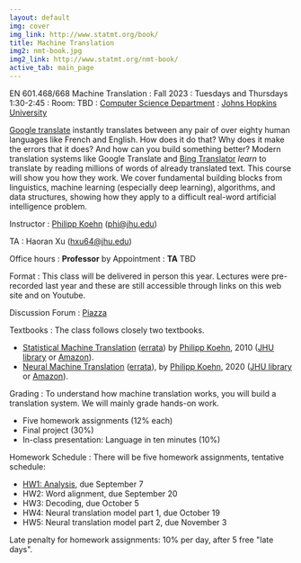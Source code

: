 ```yaml
---
layout: default
img: cover
img_link: http://www.statmt.org/book/
title: Machine Translation
img2: nmt-book.jpg
img2_link: http://www.statmt.org/nmt-book/
active_tab: main_page
---
```


EN 601.468/668 Machine Translation
: Fall 2023
: Tuesdays and Thursdays 1:30-2:45
: Room: TBD
: [Computer Science Department](http://www.cs.jhu.edu/)
: [Johns Hopkins University](http://www.jhu.edu/)

[Google translate](http://translate.google.com/) instantly
translates between any pair of over eighty human languages
like French and English. How does it do that? Why does it
make the errors that it does? And how can you build something
better? Modern translation systems like Google Translate and
[Bing Translator](http://www.microsofttranslator.com/)
*learn* to translate by reading millions of words of already
translated text. This course will show you how they work.
We cover fundamental building blocks from linguistics,
machine learning (especially deep learning), algorithms, and data structures,
showing how they apply to a difficult
real-word artificial intelligence problem.

Instructor
: [Philipp Koehn](http://www.cs.jhu.edu/~phi/) (<phi@jhu.edu>)

TA
: Haoran Xu (hxu64@jhu.edu)

Office hours
: **Professor** by Appointment
: **TA** TBD

Format
: This class will be delivered in person this year. Lectures were pre-recorded last year and these are still accessible through links on this web site and on Youtube. 

Discussion Forum
: [Piazza](https://piazza.com/jhu/fall2023/en601468/home)

Textbooks
: The class follows closely two textbooks.
* [Statistical Machine Translation](http://www.statmt.org/book/) (<a href="http://statmt.org/book/errata.html">errata</a>)
by [Philipp Koehn](http://www.cs.jhu.edu/~phi/), 2010
(<a href="https://catalyst.library.jhu.edu/catalog/bib_3522360">JHU library</a> or <a href="http://www.amazon.com/Statistical-Machine-Translation-Philipp-Koehn/dp/0521874157">Amazon</a>).
* [Neural Machine Translation](http://www.statmt.org/nmt-book/) (<a href="http://statmt.org/nmt-book/errata.html">errata</a>), by [Philipp Koehn](http://www.cs.jhu.edu/~phi/), 2020 (<a href="https://catalyst.library.jhu.edu/catalog/bib_8609876">JHU library</a> or <a href="https://www.amazon.com/gp/product/1108497322">Amazon</a>).

Grading
: To understand how machine translation works, you will build a translation system.
We will mainly grade hands-on work.

* Five homework assignments (12% each)
* Final project (30%)
* In-class presentation: Language in ten minutes (10%)

Homework Schedule
: There will be five homework assignments, tentative schedule:
* [HW1: Analysis](hw0.html), due September 7
* HW2: Word alignment, due September 20
* HW3: Decoding, due October 5
* HW4: Neural translation model part 1, due October 19
* HW5: Neural translation model part 2, due November 3

Late penalty for homework assignments: 10% per day, after 5 free "late days".
